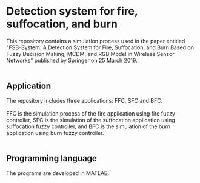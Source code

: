 # Detection system for fire, suffocation, and burn
This repository contains a simulation process used in the paper entitled "FSB-System: A Detection System for Fire, Suffocation, and Burn Based on Fuzzy Decision Making, MCDM, and RGB Model in Wireless Sensor Networks" published by Springer on 25 March 2019.
<br/>
<br/>
## Application
The repository includes three applications: FFC, SFC and BFC.
<br/>
<br/>
FFC is the simulation process of the fire application using fire fuzzy controller, SFC is the simulation of the suffocation application using suffocation fuzzy controller, and BFC is the simulation of the burn application using burn fuzzy controller.
<br/>
<br/>
## Programming language
The programs are developed in MATLAB.
